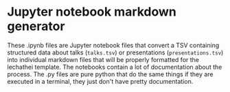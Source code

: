 # Jupyter notebook markdown generator

These .ipynb files are Jupyter notebook files that convert a TSV containing structured data about talks (`talks.tsv`) or presentations (`presentations.tsv`) into individual markdown files that will be properly formatted for the lechathei template. The notebooks contain a lot of documentation about the process. The .py files are pure python that do the same things if they are executed in a terminal, they just don't have pretty documentation.




